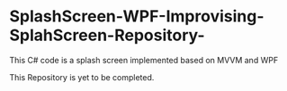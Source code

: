 # SplashScreen-WPF-Improvising-SplahScreen-Repository-
This C# code is a splash screen implemented based on MVVM and WPF

This Repository is yet to be completed.
